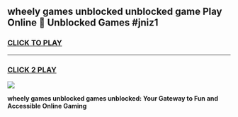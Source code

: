 
## wheely games unblocked unblocked game Play Online 👋 Unblocked Games #jniz1
<h3>
<a href="https://premium.freeplayer.one?title=wheely_games_unblocked&ref=21F">CLICK TO PLAY</a></h3>
<hr>

<h3>
<a href="https://premium.freeplayer.one?title=wheely_games_unblocked&ref=21F">CLICK 2 PLAY</a>
  
</h3>

<a href="https://premium.freeplayer.one?title=wheely_games_unblocked&ref=21F/"><img src="https://clearcache.store/games.png"></a>


**wheely games unblocked games unblocked: Your Gateway to Fun and Accessible Online Gaming**
